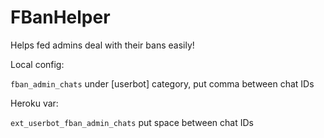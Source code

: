 # FBanHelper
Helps fed admins deal with their bans easily!

Local config:

`fban_admin_chats` under [userbot] category, put comma between chat IDs

Heroku var:

`ext_userbot_fban_admin_chats` put space between chat IDs

